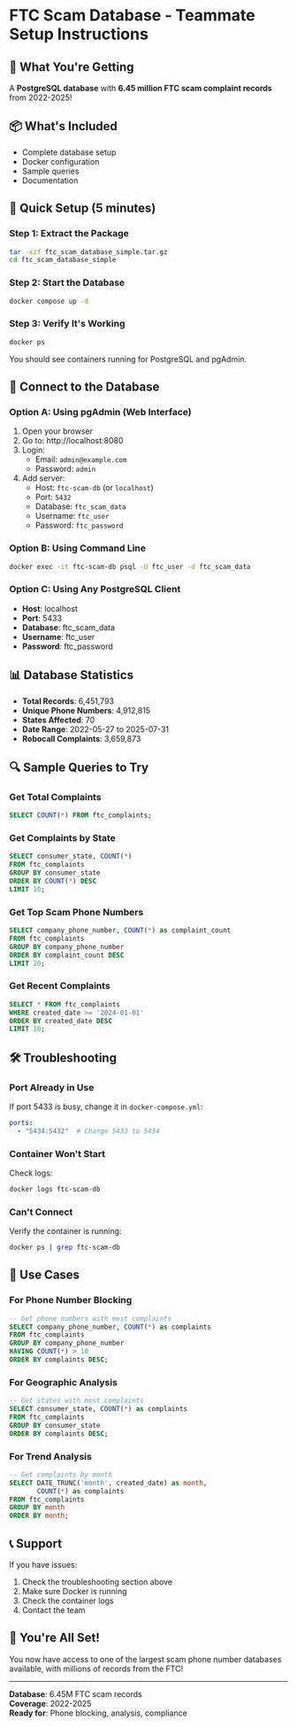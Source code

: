 # FTC Scam Database - Teammate Setup Instructions

## 🎯 What You're Getting
A **PostgreSQL database** with **6.45 million FTC scam complaint records** from 2022-2025!

## 📦 What's Included
- Complete database setup
- Docker configuration
- Sample queries
- Documentation

## 🚀 Quick Setup (5 minutes)

### Step 1: Extract the Package
```bash
tar -xzf ftc_scam_database_simple.tar.gz
cd ftc_scam_database_simple
```

### Step 2: Start the Database
```bash
docker compose up -d
```

### Step 3: Verify It's Working
```bash
docker ps
```
You should see containers running for PostgreSQL and pgAdmin.

## 🔗 Connect to the Database

### Option A: Using pgAdmin (Web Interface)
1. Open your browser
2. Go to: http://localhost:8080
3. Login:
   - Email: `admin@example.com`
   - Password: `admin`
4. Add server:
   - Host: `ftc-scam-db` (or `localhost`)
   - Port: `5432`
   - Database: `ftc_scam_data`
   - Username: `ftc_user`
   - Password: `ftc_password`

### Option B: Using Command Line
```bash
docker exec -it ftc-scam-db psql -U ftc_user -d ftc_scam_data
```

### Option C: Using Any PostgreSQL Client
- **Host**: localhost
- **Port**: 5433
- **Database**: ftc_scam_data
- **Username**: ftc_user
- **Password**: ftc_password

## 📊 Database Statistics
- **Total Records**: 6,451,793
- **Unique Phone Numbers**: 4,912,815
- **States Affected**: 70
- **Date Range**: 2022-05-27 to 2025-07-31
- **Robocall Complaints**: 3,659,873

## 🔍 Sample Queries to Try

### Get Total Complaints
```sql
SELECT COUNT(*) FROM ftc_complaints;
```

### Get Complaints by State
```sql
SELECT consumer_state, COUNT(*) 
FROM ftc_complaints 
GROUP BY consumer_state 
ORDER BY COUNT(*) DESC 
LIMIT 10;
```

### Get Top Scam Phone Numbers
```sql
SELECT company_phone_number, COUNT(*) as complaint_count
FROM ftc_complaints 
GROUP BY company_phone_number 
ORDER BY complaint_count DESC 
LIMIT 20;
```

### Get Recent Complaints
```sql
SELECT * FROM ftc_complaints 
WHERE created_date >= '2024-01-01' 
ORDER BY created_date DESC 
LIMIT 10;
```

## 🛠️ Troubleshooting

### Port Already in Use
If port 5433 is busy, change it in `docker-compose.yml`:
```yaml
ports:
  - "5434:5432"  # Change 5433 to 5434
```

### Container Won't Start
Check logs:
```bash
docker logs ftc-scam-db
```

### Can't Connect
Verify the container is running:
```bash
docker ps | grep ftc-scam-db
```

## 🎯 Use Cases

### For Phone Number Blocking
```sql
-- Get phone numbers with most complaints
SELECT company_phone_number, COUNT(*) as complaints
FROM ftc_complaints 
GROUP BY company_phone_number 
HAVING COUNT(*) > 10
ORDER BY complaints DESC;
```

### For Geographic Analysis
```sql
-- Get states with most complaints
SELECT consumer_state, COUNT(*) as complaints
FROM ftc_complaints 
GROUP BY consumer_state 
ORDER BY complaints DESC;
```

### For Trend Analysis
```sql
-- Get complaints by month
SELECT DATE_TRUNC('month', created_date) as month,
       COUNT(*) as complaints
FROM ftc_complaints 
GROUP BY month 
ORDER BY month;
```

## 📞 Support
If you have issues:
1. Check the troubleshooting section above
2. Make sure Docker is running
3. Check the container logs
4. Contact the team

## 🎉 You're All Set!
You now have access to one of the largest scam phone number databases available, with millions of records from the FTC!

---
**Database**: 6.45M FTC scam records  
**Coverage**: 2022-2025  
**Ready for**: Phone blocking, analysis, compliance 